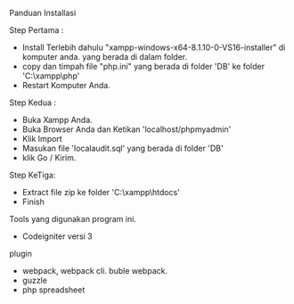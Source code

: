 Panduan Installasi

Step Pertama :

- Install Terlebih dahulu "xampp-windows-x64-8.1.10-0-VS16-installer" di komputer anda. yang berada di dalam folder.
- copy dan timpah file "php.ini" yang berada di folder 'DB' ke folder 'C:\xampp\php'
- Restart Komputer Anda.

Step Kedua :

- Buka Xampp Anda.
- Buka Browser Anda dan Ketikan 'localhost/phpmyadmin'
- Klik Import
- Masukan file 'localaudit.sql' yang berada di folder 'DB'
- klik Go / Kirim.

Step KeTiga:

- Extract file zip ke folder 'C:\xampp\htdocs'
- Finish


Tools yang digunakan program ini.

- Codeigniter versi 3

plugin

- webpack, webpack cli. buble webpack.
- guzzle
- php spreadsheet
